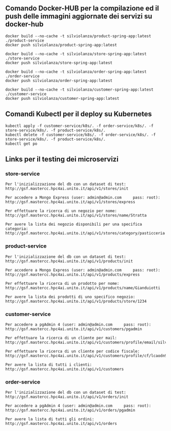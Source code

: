 ## Comando Docker-HUB per la compilazione ed il push delle immagini aggiornate dei servizi su docker-hub
    docker build --no-cache -t silviolanza/product-spring-app:latest ./product-service
    docker push silviolanza/product-spring-app:latest
	
    docker build --no-cache -t silviolanza/store-spring-app:latest ./store-service
    docker push silviolanza/store-spring-app:latest
	
    docker build --no-cache -t silviolanza/order-spring-app:latest ./order-service
    docker push silviolanza/order-spring-app:latest
	
    docker build --no-cache -t silviolanza/customer-spring-app:latest ./customer-service
    docker push silviolanza/customer-spring-app:latest

## Comandi Kubectl per il deploy su Kubernetes
    kubectl apply -f customer-service/k8s/. -f order-service/k8s/. -f store-service/k8s/. -f product-service/k8s/.
    kubectl delete -f customer-service/k8s/. -f order-service/k8s/. -f store-service/k8s/. -f product-service/k8s/.
    kubectl get po

## Links per il testing dei microservizi

### store-service
    Per l'inizializzazione del db con un dataset di test:
    http://gsf.mastercc.hpc4ai.unito.it/api/v1/stores/init
    
    Per accedere a Mongo Express (user: admin@admin.com     pass: root):
    http://gsf.mastercc.hpc4ai.unito.it/api/v1/stores/express
    
	Per effettuare la ricerca di un negozio per nome:
	http://gsf.mastercc.hpc4ai.unito.it/api/v1/stores/name/Stratta
	
	Per avere la lista dei negozio disponibili per una specifica categoria:
	http://gsf.mastercc.hpc4ai.unito.it/api/v1/stores/category/pasticceria
### product-service
    Per l'inizializzazione del db con un dataset di test:
    http://gsf.mastercc.hpc4ai.unito.it/api/v1/products/init
    
    Per accedere a Mongo Express (user: admin@admin.com     pass: root):
    http://gsf.mastercc.hpc4ai.unito.it/api/v1/products/express
    
	Per effettuare la ricerca di un prodotto per nome:
	http://gsf.mastercc.hpc4ai.unito.it/api/v1/products/name/Gianduiotti
	
	Per avere la lista dei prodotti di uno specifico negozio:
	http://gsf.mastercc.hpc4ai.unito.it/api/v1/products/store/1234
### customer-service
    Per accedere a pgAdmin 4 (user: admin@admin.com     pass: root):
    http://gsf.mastercc.hpc4ai.unito.it/api/v1/customers/pgadmin
    
	Per effettuare la ricerca di un cliente per mail:
	http://gsf.mastercc.hpc4ai.unito.it/api/v1/customers/profile/email/silviolanza@gmail.com
	
	Per effettuare la ricerca di un cliente per codice fiscale:
	http://gsf.mastercc.hpc4ai.unito.it/api/v1/customers/profile/cf/lcaodn95m28f698k
	
	Per avere la lista di tutti i clienti:
	http://gsf.mastercc.hpc4ai.unito.it/api/v1/customers
### order-service
    Per l'inizializzazione del db con un dataset di test:
    http://gsf.mastercc.hpc4ai.unito.it/api/v1/orders/init

    Per accedere a pgAdmin 4 (user: admin@admin.com     pass: root):
    http://gsf.mastercc.hpc4ai.unito.it/api/v1/orders/pgadmin
	
	Per avere la lista di tutti gli ordini:
	http://gsf.mastercc.hpc4ai.unito.it/api/v1/orders